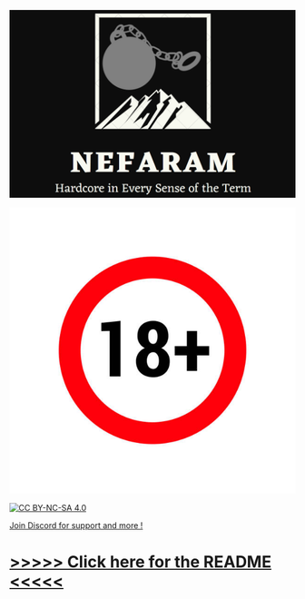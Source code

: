 ![alt text](https://raw.githubusercontent.com/ConsolidatedSky/NEFARAM/main/16by9.png)

![alt text](https://raw.githubusercontent.com/ConsolidatedSky/NEFARAM/refs/heads/main/18.jpg)


[![CC BY-NC-SA 4.0][cc-by-nc-sa-shield]][cc-by-nc-sa]

[cc-by-nc-sa]: http://creativecommons.org/licenses/by-nc-sa/4.0/
[cc-by-nc-sa-image]: https://licensebuttons.net/l/by-nc-sa/4.0/88x31.png
[cc-by-nc-sa-shield]: https://img.shields.io/badge/License-CC%20BY--NC--SA%204.0-lightgrey.svg

[Join Discord for support and more !](https://discord.gg/YXw5GxZEMd)

# [>>>>> Click here for the README <<<<<](https://github.com/ConsolidatedSky/NEFARAM/wiki)
